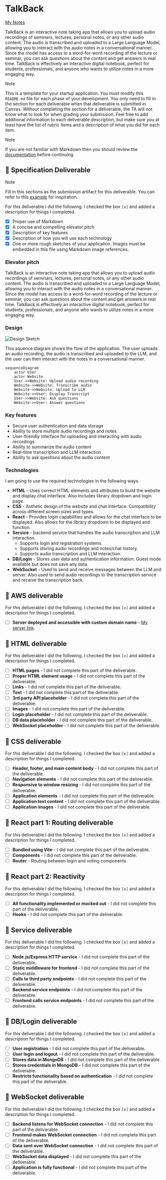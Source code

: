 # TalkBack

[My Notes](notes.md)

TalkBack is an interactive note taking app that allows you to upload audio recordings of seminars, lectures, personal notes, or any other audio content. The audio is transcribed and uploaded to a Large Language Model, allowing you to interact with the audio notes in a conversational manner. Since the model has access to a word-for-word recording of the lecture or seminar, you can ask questions about the content and get answers in real time. TalkBack is effectively an interactive digital notebook, perfect for students, professionals, and anyone who wants to utilize notes in a more engaging way.


> [!NOTE]
>  This is a template for your startup application. You must modify this `README.md` file for each phase of your development. You only need to fill in the section for each deliverable when that deliverable is submitted in Canvas. Without completing the section for a deliverable, the TA will not know what to look for when grading your submission. Feel free to add additional information to each deliverable description, but make sure you at least have the list of rubric items and a description of what you did for each item.

> [!NOTE]
>  If you are not familiar with Markdown then you should review the [documentation](https://docs.github.com/en/get-started/writing-on-github/getting-started-with-writing-and-formatting-on-github/basic-writing-and-formatting-syntax) before continuing.

## 🚀 Specification Deliverable

> [!NOTE]
>  Fill in this sections as the submission artifact for this deliverable. You can refer to this [example](https://github.com/webprogramming260/startup-example/blob/main/README.md) for inspiration.

For this deliverable I did the following. I checked the box `[x]` and added a description for things I completed.

- [x] Proper use of Markdown
- [x] A concise and compelling elevator pitch
- [x] Description of key features
- [x] Description of how you will use each technology
- [x] One or more rough sketches of your application. Images must be embedded in this file using Markdown image references.

### Elevator pitch

TalkBack is an interactive note taking app that allows you to upload audio recordings of seminars, lectures, personal notes, or any other audio content. The audio is transcribed and uploaded to a Large Language Model, allowing you to interact with the audio notes in a conversational manner. Since the model has access to a word-for-word recording of the lecture or seminar, you can ask questions about the content and get answers in real time. TalkBack is effectively an interactive digital notebook, perfect for students, professionals, and anyone who wants to utilize notes in a more engaging way.

### Design

![Design Sketch](TalkBackSketch.jpg)

This squence diagram shows the flow of the application. The user uploads an audio recording, the audio is transcribed and uploaded to the LLM, and the user can then interact with the notes in a conversational manner.

```mermaid
sequenceDiagram
    actor User
    actor Website
    User->>Website: Upload audio recording
    Website->>Website: Transcribe audio
    Website->>Website: Upload to LLM
    Website->>User: Display Transcript
    User->>Website: Ask questions
    Website->>User: Answer questions
```

### Key features

- Secure user authentication and data storage
- Ability to store multiple audio recordings and notes
- User-friendly interface for uploading and interacting with audio recordings
- Ability to summarize the audio content
- Real-time transcription and LLM interaction
- Ability to ask questions about the audio content


### Technologies

I am going to use the required technologies in the following ways.

- **HTML** - Uses correct HTML elements and attributes to build the website and display chat interface. Also Includes library dropdown and login page.
- **CSS** - Asthetic design of the website and chat interface. Compatibility across different screen sizes and types.
- **React** - Provides login capabilities and allows for the chat interface to be displayed. Also allows for the library dropdown to be displayed and function.
- **Service** - backend service that handles the audio transcription and LLM interaction.
    - Supports login and registration systems.
    - Supports storing audio recordings and notes/chat history.
    - Supports audio transcription and LLM interaction.
- **DB/Login** - Stores user data and authentication information. Guest mode available but does not save any data.
- **WebSocket** - Used to send and receive messages between the LLM and server. Also used to send audio recordings to the transcription service and receive the transcription back.

## 🚀 AWS deliverable

For this deliverable I did the following. I checked the box `[x]` and added a description for things I completed.

- [ ] **Server deployed and accessible with custom domain name** - [My server link](https://yourdomainnamehere.click).

## 🚀 HTML deliverable

For this deliverable I did the following. I checked the box `[x]` and added a description for things I completed.

- [ ] **HTML pages** - I did not complete this part of the deliverable.
- [ ] **Proper HTML element usage** - I did not complete this part of the deliverable.
- [ ] **Links** - I did not complete this part of the deliverable.
- [ ] **Text** - I did not complete this part of the deliverable.
- [ ] **3rd party API placeholder** - I did not complete this part of the deliverable.
- [ ] **Images** - I did not complete this part of the deliverable.
- [ ] **Login placeholder** - I did not complete this part of the deliverable.
- [ ] **DB data placeholder** - I did not complete this part of the deliverable.
- [ ] **WebSocket placeholder** - I did not complete this part of the deliverable.

## 🚀 CSS deliverable

For this deliverable I did the following. I checked the box `[x]` and added a description for things I completed.

- [ ] **Header, footer, and main content body** - I did not complete this part of the deliverable.
- [ ] **Navigation elements** - I did not complete this part of the deliverable.
- [ ] **Responsive to window resizing** - I did not complete this part of the deliverable.
- [ ] **Application elements** - I did not complete this part of the deliverable.
- [ ] **Application text content** - I did not complete this part of the deliverable.
- [ ] **Application images** - I did not complete this part of the deliverable.

## 🚀 React part 1: Routing deliverable

For this deliverable I did the following. I checked the box `[x]` and added a description for things I completed.

- [ ] **Bundled using Vite** - I did not complete this part of the deliverable.
- [ ] **Components** - I did not complete this part of the deliverable.
- [ ] **Router** - Routing between login and voting components.

## 🚀 React part 2: Reactivity

For this deliverable I did the following. I checked the box `[x]` and added a description for things I completed.

- [ ] **All functionality implemented or mocked out** - I did not complete this part of the deliverable.
- [ ] **Hooks** - I did not complete this part of the deliverable.

## 🚀 Service deliverable

For this deliverable I did the following. I checked the box `[x]` and added a description for things I completed.

- [ ] **Node.js/Express HTTP service** - I did not complete this part of the deliverable.
- [ ] **Static middleware for frontend** - I did not complete this part of the deliverable.
- [ ] **Calls to third party endpoints** - I did not complete this part of the deliverable.
- [ ] **Backend service endpoints** - I did not complete this part of the deliverable.
- [ ] **Frontend calls service endpoints** - I did not complete this part of the deliverable.

## 🚀 DB/Login deliverable

For this deliverable I did the following. I checked the box `[x]` and added a description for things I completed.

- [ ] **User registration** - I did not complete this part of the deliverable.
- [ ] **User login and logout** - I did not complete this part of the deliverable.
- [ ] **Stores data in MongoDB** - I did not complete this part of the deliverable.
- [ ] **Stores credentials in MongoDB** - I did not complete this part of the deliverable.
- [ ] **Restricts functionality based on authentication** - I did not complete this part of the deliverable.

## 🚀 WebSocket deliverable

For this deliverable I did the following. I checked the box `[x]` and added a description for things I completed.

- [ ] **Backend listens for WebSocket connection** - I did not complete this part of the deliverable.
- [ ] **Frontend makes WebSocket connection** - I did not complete this part of the deliverable.
- [ ] **Data sent over WebSocket connection** - I did not complete this part of the deliverable.
- [ ] **WebSocket data displayed** - I did not complete this part of the deliverable.
- [ ] **Application is fully functional** - I did not complete this part of the deliverable.
